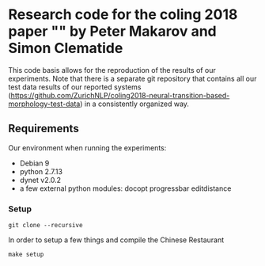 # Research code for the coling 2018 paper "" by Peter Makarov and Simon Clematide 
This code basis allows for the reproduction of the results of our experiments.
Note that there is a separate git repository that contains all our test data results of our reported systems (https://github.com/ZurichNLP/coling2018-neural-transition-based-morphology-test-data) in a consistently organized way.


## Requirements
Our environment when running the experiments:
 - Debian 9
 - python 2.7.13
 - dynet v2.0.2
 - a few external python modules: docopt progressbar editdistance 
 

### Setup
```git clone --recursive ```

In order to setup a few things and compile the Chinese Restaurant

```make setup```
